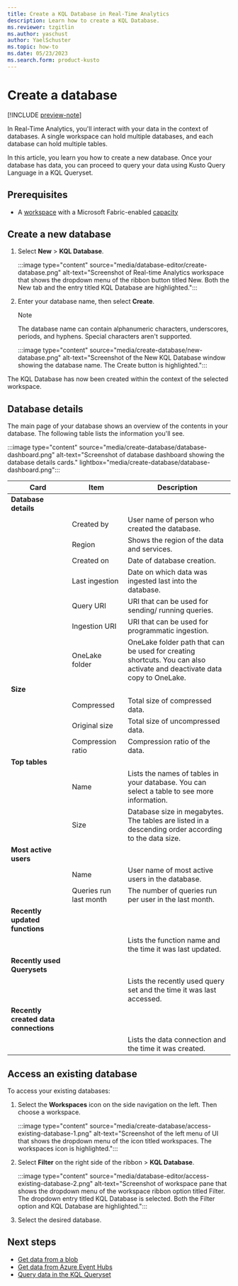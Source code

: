 ```yaml
---
title: Create a KQL Database in Real-Time Analytics
description: Learn how to create a KQL Database.
ms.reviewer: tzgitlin
ms.author: yaschust
author: YaelSchuster
ms.topic: how-to
ms.date: 05/23/2023
ms.search.form: product-kusto
---
```


# Create a database

[!INCLUDE [preview-note](../includes/preview-note.md)]

In Real-Time Analytics, you'll interact with your data in the context of databases. A single workspace can hold multiple databases, and each database can hold multiple tables.

In this article, you learn you how to create a new database. Once your database has data, you can proceed to query your data using Kusto Query Language in a KQL Queryset.

## Prerequisites

* A [workspace](../get-started/create-workspaces.md) with a Microsoft Fabric-enabled [capacity](../enterprise/licenses.md#capacity)

## Create a new database

1. Select **New** > **KQL Database**.

    :::image type="content" source="media/database-editor/create-database.png" alt-text="Screenshot of Real-time Analytics workspace that shows the dropdown menu of the ribbon button titled New. Both the New tab and the entry titled KQL Database are highlighted.":::

1. Enter your database name, then select **Create**.

    > [!NOTE]
    > The database name can contain alphanumeric characters, underscores, periods, and hyphens. Special characters aren't supported.

    :::image type="content" source="media/create-database/new-database.png" alt-text="Screenshot of the New KQL Database window showing the database name. The Create button is highlighted.":::

The KQL Database has now been created within the context of the selected workspace.

## Database details

The main page of your database shows an overview of the contents in your database. The following table lists the information you'll see.

:::image type="content" source="media/create-database/database-dashboard.png" alt-text="Screenshot of database dashboard showing the database details cards."  lightbox="media/create-database/database-dashboard.png":::

|Card | Item| Description|
|---|---|---|
|**Database details**|
| | Created by | User name of person who created the database.|
| | Region | Shows the region of the data and services.|
| | Created on | Date of database creation.|
| | Last ingestion | Date on which data was ingested last into the database.|
| | Query URI | URI that can be used for sending/ running queries.|
| | Ingestion URI | URI that can be used for programmatic ingestion.|
| | OneLake folder | OneLake folder path that can be used for creating shortcuts. You can also activate and deactivate data copy to OneLake.|
| **Size**|
| | Compressed| Total size of compressed data.|
| | Original size | Total size of uncompressed data.|
| | Compression ratio | Compression ratio of the data.|
|**Top tables**|  
| | Name | Lists the names of tables in your database. You can select a table to see more information.|
| | Size | Database size in megabytes. The tables are listed in a descending order according to the data size.|
|**Most active users**|
| | Name | User name of most active users in the database.|
| | Queries run last month | The number of queries run per user in the last month.|
|**Recently updated functions**
| | |  Lists the function name and the time it was last updated.|
|**Recently used Querysets**|
| | | Lists the recently used query set and the time it was last accessed.|
|**Recently created data connections**
| | | Lists the data connection and the time it was created.|

## Access an existing database

To access your existing databases:

1. Select the **Workspaces** icon on the side navigation on the left. Then choose a workspace.

    :::image type="content" source="media/create-database/access-existing-database-1.png" alt-text="Screenshot of the left menu of UI that shows the dropdown menu of the icon titled workspaces. The workspaces icon is highlighted.":::

1. Select **Filter** on the right side of the ribbon > **KQL Database**.

    :::image type="content" source="media/database-editor/access-existing-database-2.png" alt-text="Screenshot of workspace pane that shows the dropdown menu of the workspace ribbon option titled Filter. The dropdown entry titled KQL Database is selected. Both the Filter option and KQL Database are highlighted.":::

1. Select the desired database.

## Next steps

* [Get data from a blob](get-data-blob.md)
* [Get data from Azure Event Hubs](get-data-event-hub.md)
* [Query data in the KQL Queryset](kusto-query-set.md)
